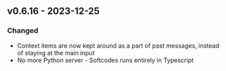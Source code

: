 ## v0.6.16 - 2023-12-25

### Changed

- Context items are now kept around as a part of past messages, instead of staying at the main input
- No more Python server - Softcodes runs entirely in Typescript
